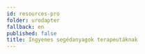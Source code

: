 ```yaml
---
id: resources-pro
folder: urodapter
fallback: en
published: false
title: Ingyenes segédanyagok terapeutáknak 
---
```

